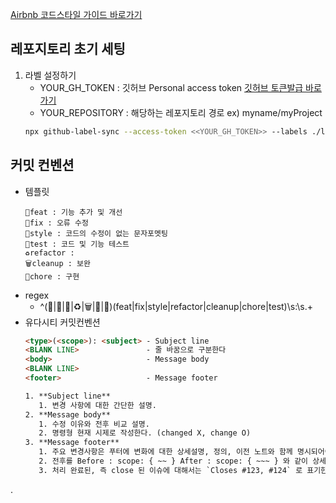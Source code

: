 [Airbnb 코드스타일 가이드 바로가기](https://github.com/tipjs/javascript-style-guide#28.2 "Airbnb 코드스타일 가이드")


## 레포지토리 초기 세팅
1. 라벨 설정하기
   - YOUR_GH_TOKEN : 깃허브 Personal access token [깃허브 토큰발급 바로가기](https://github.com/settings/apps)
   - YOUR_REPOSITORY : 해당하는 레포지토리 경로 ex) myname/myProject
    ```bash
    npx github-label-sync --access-token <<YOUR_GH_TOKEN>> --labels ./labels.json <<YOUR_REPOSITORY>>
    ```


## 커밋 컨벤션
 - 템플릿
   ```
   🎨feat : 기능 추가 및 개선
   🐛fix : 오류 수정
   💄style : 코드의 수정이 없는 문자포멧팅
   🧪test : 코드 및 기능 테스트
   ♻️refactor : 
   🗑️cleanup : 보완
   🚧chore : 구현
   ```
 - regex
   - ^(🎨|🐛|💄|♻️|🗑️|🚧|🧪)(feat|fix|style|refactor|cleanup|chore|test)\s:\s.+
 - 유다시티 커밋컨벤션
      ```HTML
      <type>(<scope>): <subject> - Subject line
      <BLANK LINE>               - 줄 바꿈으로 구분한다
      <body>                     - Message body
      <BLANK LINE>               
      <footer>                   - Message footer

      1. **Subject line**
         1. 변경 사항에 대한 간단한 설명.
      2. **Message body**
         1. 수정 이유와 전후 비교 설명.  
         2. 명령형 현재 시제로 작성한다. (changed X, change O)
      3. **Message footer**
         1. 주요 변경사항은 푸터에 변화에 대한 상세설명, 정의, 이전 노트와 함께 명시되어야 한다.
         2. 전후를 Before : scope: { ~~ } After : scope: { ~~~ } 와 같이 상세하게 명시한다.
         3. 처리 완료된, 즉 close 된 이슈에 대해서는 `Closes #123, #124` 로 표기한다.
      ```
  .